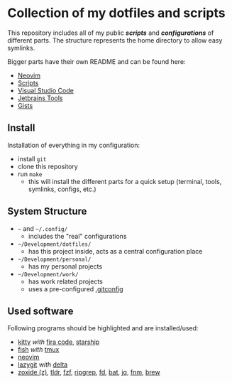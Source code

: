 # Collection of my dotfiles and scripts

This repository includes all of my public _**scripts**_
and _**configurations**_ of different parts.
The structure represents the home directory to allow easy symlinks.

Bigger parts have their own README and can be found here:

- [Neovim](./config/nvim/README.md)
- [Scripts](./scripts/README.md)
- [Visual Studio Code](./config/Code/User/README.md)
- [Jetbrains Tools](./config/jetbrains/README.md)
- [Gists](https://gist.github.com/eckon)

## Install

Installation of everything in my configuration:

- install `git`
- clone this repository
- run `make`
  - this will install the different parts for a quick setup
    (terminal, tools, symlinks, configs, etc.)

## System Structure

- `~` and `~/.config/`
  - includes the "real" configurations
- `~/Development/dotfiles/`
  - has this project inside, acts as a central configuration place
- `~/Development/personal/`
  - has my personal projects
- `~/Development/work/`
  - has work related projects
  - uses a pre-configured [.gitconfig](./config/git/work)

## Used software

Following programs should be highlighted and are installed/used:

- [kitty](https://github.com/kovidgoyal/kitty) _with_
  [fira code](https://github.com/tonsky/FiraCode),
  [starship](https://github.com/starship/starship)
- [fish](https://github.com/fish-shell/fish-shell) _with_
  [tmux](https://github.com/tmux/tmux)
- [neovim](https://github.com/neovim/neovim)
- [lazygit](https://github.com/jesseduffield/lazygit) _with_
  [delta](https://github.com/dandavison/delta)
- [zoxide (z)](https://github.com/ajeetdsouza/zoxide),
  [tldr](https://github.com/tldr-pages/tldr),
  [fzf](https://github.com/junegunn/fzf),
  [ripgrep](https://github.com/BurntSushi/ripgrep),
  [fd](https://github.com/sharkdp/fd),
  [bat](https://github.com/sharkdp/bat),
  [jq](https://github.com/stedolan/jq),
  [fnm](https://github.com/Schniz/fnm),
  [brew](https://github.com/Homebrew/brew)
